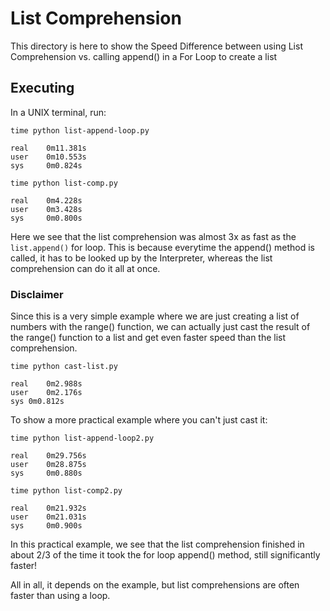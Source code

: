 # List Comprehension
This directory is here to show the Speed Difference between using 
List Comprehension vs. calling append() in a For Loop to create a list

## Executing
In a UNIX terminal, run:

```
time python list-append-loop.py

real	0m11.381s
user	0m10.553s
sys		0m0.824s
```

```
time python list-comp.py

real	0m4.228s
user	0m3.428s
sys		0m0.800s
```


Here we see that the list comprehension was almost 3x as fast
as the `list.append()` for loop. This is because everytime the
append() method is called, it has to be looked up by the Interpreter,
whereas the list comprehension can do it all at once.

### Disclaimer
Since this is a very simple example where we are just creating a list of
numbers with the range() function, we can actually just cast the result
of the range() function to a list and get even faster speed than the
list comprehension. 

```
time python cast-list.py

real	0m2.988s
user	0m2.176s
sys	0m0.812s
```

To show a more practical example where you can't just cast it:

```
time python list-append-loop2.py

real	0m29.756s
user	0m28.875s
sys		0m0.880s
```


```
time python list-comp2.py

real	0m21.932s
user	0m21.031s
sys		0m0.900s
```

In this practical example, we see that the list comprehension finished
in about 2/3 of the time it took the for loop append() method, still
significantly faster!

All in all, it depends on the example, but list comprehensions are often
faster than using a loop.
